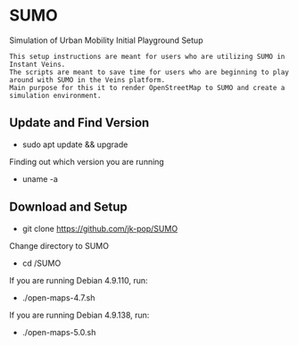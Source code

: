 # SUMO
Simulation of Urban Mobility Initial Playground Setup

```
This setup instructions are meant for users who are utilizing SUMO in Instant Veins.
The scripts are meant to save time for users who are beginning to play around with SUMO in the Veins platform.
Main purpose for this it to render OpenStreetMap to SUMO and create a simulation environment.
```
## Update and Find Version

* sudo apt update && upgrade

Finding out which version you are running

* uname -a

## Download and Setup

* git clone https://github.com/jk-pop/SUMO

Change directory to SUMO
* cd /SUMO

If you are running Debian 4.9.110, run:
* ./open-maps-4.7.sh

If you are running Debian 4.9.138, run:
* ./open-maps-5.0.sh
